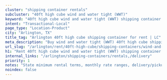 ```yaml
---
cluster: "shipping container rentals"
subcluster: "40ft high cube wind and water tight (WWT)"
keyword: "40ft high cube wind and water tight (WWT) shipping container for rent Arlington, TX"
intent: "Transactional-Local"
page_type: "Location-Product"
city: "Arlington, TX"
title_tag: "Arlington 40ft high cube shipping container for rent | LC"
meta_description: "Buy wind and water tight (WWT) 40ft high cube shipping container rent with local delivery in Arlington, TX. LC Container — local Since 2003. Request a fast quote today."
url_slug: "/arlington/rent/40ft-high-cube/shipping-containers/wind-and-water-tight-wwt"
h1: "Rent 40ft high cube wind and water tight (WWT) shipping container in Arlington"
internal_links: "/arlington/shipping-containers/rentals,/delivery"
priority: 1
notes: "State minimum rental terms, monthly rate ranges, delivery/pickup fees, service area."
noindex: false
---
```


<!-- TODO: Add unique city/inventory copy, images, and internal links here. -->
